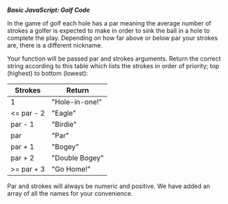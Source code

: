 ***Basic JavaScript: Golf Code***

In the game of golf each hole has a par meaning the average number of strokes a golfer is expected to make in order to sink the ball in a hole to complete the play. Depending on how far above or below par your strokes are, there is a different nickname.

Your function will be passed par and strokes arguments. Return the correct string according to this table which lists the strokes in order of priority; top (highest) to bottom (lowest):

Strokes | Return
--- | --- 
1 | "Hole-in-one!" |
<= par - 2 | "Eagle" |
|par - 1 | "Birdie" |
|par	| "Par" |
|par + 1	| "Bogey" |
|par + 2	| "Double Bogey" |
|>= par + 3	| "Go Home!" |

Par and strokes will always be numeric and positive. We have added an array of all the names for your convenience.
